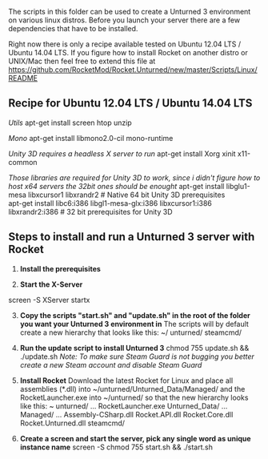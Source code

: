 The scripts in this folder can be used to create a Unturned 3 environment on various linux distros.
Before you launch your server there are a few dependencies that have to be installed. 

Right now there is only a recipe available tested on Ubuntu 12.04 LTS / Ubuntu 14.04 LTS. 
If you figure how to install Rocket on another distro or UNIX/Mac then feel free
to extend this file at https://github.com/RocketMod/Rocket.Unturned/new/master/Scripts/Linux/README


## Recipe for Ubuntu 12.04 LTS / Ubuntu 14.04 LTS

*Utils*
apt-get install screen htop unzip                    				                        

*Mono*
apt-get install libmono2.0-cil mono-runtime          				                        

*Unity 3D requires a headless X server to run*
apt-get install Xorg xinit x11-common  

*Those libraries are required for Unity 3D to work, since i didn't figure how to host x64 servers the 32bit ones should be enought*
apt-get install libglu1-mesa libxcursor1 libxrandr2  			                          # Native 64 bit Unity 3D prerequisites	
apt-get install libc6:i386 libgl1-mesa-glx:i386 libxcursor1:i386 libxrandr2:i386    # 32 bit prerequisites for Unity 3D

## Steps to install and run a Unturned 3 server with Rocket
1. **Install the prerequisites**

2. **Start the X-Server**

screen -S XServer startx

3. **Copy the scripts "start.sh" and "update.sh" in the root of the folder you want your Unturned 3 environment in**
The scripts will by default create a new hierarchy that looks like this:
    ~/
      unturned/
      steamcmd/

4. **Run the update script to install Unturned 3**
chmod 755 update.sh && ./update.sh <steam username> <steam password>
*Note: To make sure Steam Guard is not bugging you better create a new Steam account and disable Steam Guard*

5. **Install Rocket**
Download the latest Rocket for Linux and place all assemblies (*.dll) into  ~/unturned/Unturned_Data/Managed/ and the RocketLauncher.exe into ~/unturned/ so that the new hierarchy looks like this:
    ~
      unturned/
                ...
                RocketLauncher.exe
                Unturned_Data/
                              ...
                              Managed/
                                      ...
                                      Assembly-CSharp.dll
                                      Rocket.API.dll
                                      Rocket.Core.dll
                                      Rocket.Unturned.dll
      steamcmd/

6. **Create a screen and start the server, pick any single word as unique instance name**
screen -S <instance name>
chmod 755 start.sh && ./start.sh <instance name>

